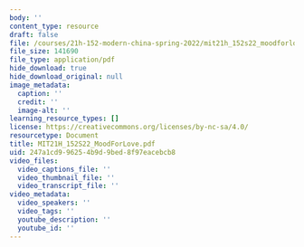 ```yaml
---
body: ''
content_type: resource
draft: false
file: /courses/21h-152-modern-china-spring-2022/mit21h_152s22_moodforlove.pdf
file_size: 141690
file_type: application/pdf
hide_download: true
hide_download_original: null
image_metadata:
  caption: ''
  credit: ''
  image-alt: ''
learning_resource_types: []
license: https://creativecommons.org/licenses/by-nc-sa/4.0/
resourcetype: Document
title: MIT21H_152S22_MoodForLove.pdf
uid: 247a1cd9-9625-4b9d-9bed-8f97eacebcb8
video_files:
  video_captions_file: ''
  video_thumbnail_file: ''
  video_transcript_file: ''
video_metadata:
  video_speakers: ''
  video_tags: ''
  youtube_description: ''
  youtube_id: ''
---
```

